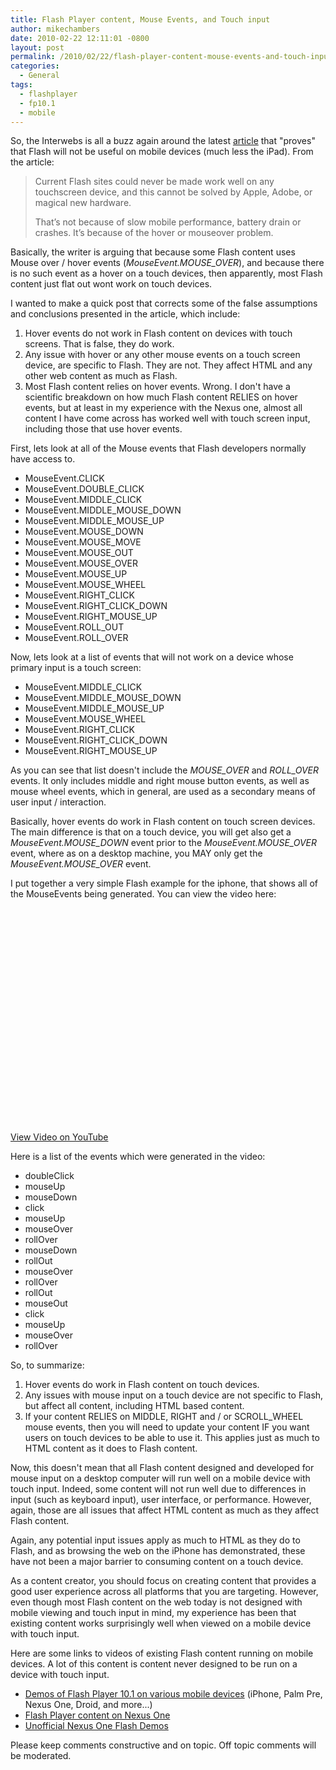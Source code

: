 ```yaml
---
title: Flash Player content, Mouse Events, and Touch input
author: mikechambers
date: 2010-02-22 12:11:01 -0800
layout: post
permalink: /2010/02/22/flash-player-content-mouse-events-and-touch-input/
categories:
  - General
tags:
  - flashplayer
  - fp10.1
  - mobile
---
```


So, the Interwebs is all a buzz again around the latest [article][1] that "proves" that Flash will not be useful on mobile devices (much less the iPad). From the article:

> Current Flash sites could never be made work well on any touchscreen device, and this cannot be solved by Apple, Adobe, or magical new hardware.
> 
> That’s not because of slow mobile performance, battery drain or crashes. It’s because of the hover or mouseover problem.

Basically, the writer is arguing that because some Flash content uses Mouse over / hover events (*MouseEvent.MOUSE_OVER*), and because there is no such event as a hover on a touch devices, then apparently, most Flash content just flat out wont work on touch devices.

I wanted to make a quick post that corrects some of the false assumptions and conclusions presented in the article, which include:  
<!--more-->

1. Hover events do not work in Flash content on devices with touch screens. That is false, they do work.  
2. Any issue with hover or any other mouse events on a touch screen device, are specific to Flash. They are not. They affect HTML and any other web content as much as Flash.  
3. Most Flash content relies on hover events. Wrong. I don't have a scientific breakdown on how much Flash content RELIES on hover events, but at least in my experience with the Nexus one, almost all content I have come across has worked well with touch screen input, including those that use hover events. 

First, lets look at all of the Mouse events that Flash developers normally have access to.

*   MouseEvent.CLICK
*   MouseEvent.DOUBLE_CLICK
*   MouseEvent.MIDDLE_CLICK
*   MouseEvent.MIDDLE_MOUSE_DOWN
*   MouseEvent.MIDDLE_MOUSE_UP
*   MouseEvent.MOUSE_DOWN
*   MouseEvent.MOUSE_MOVE
*   MouseEvent.MOUSE_OUT
*   MouseEvent.MOUSE_OVER
*   MouseEvent.MOUSE_UP
*   MouseEvent.MOUSE_WHEEL
*   MouseEvent.RIGHT_CLICK
*   MouseEvent.RIGHT_CLICK_DOWN
*   MouseEvent.RIGHT_MOUSE_UP
*   MouseEvent.ROLL_OUT
*   MouseEvent.ROLL_OVER

Now, lets look at a list of events that will not work on a device whose primary input is a touch screen:

*   MouseEvent.MIDDLE_CLICK
*   MouseEvent.MIDDLE_MOUSE_DOWN
*   MouseEvent.MIDDLE_MOUSE_UP
*   MouseEvent.MOUSE_WHEEL
*   MouseEvent.RIGHT_CLICK
*   MouseEvent.RIGHT_CLICK_DOWN
*   MouseEvent.RIGHT_MOUSE_UP

As you can see that list doesn't include the *MOUSE_OVER* and *ROLL_OVER* events. It only includes middle and right mouse button events, as well as mouse wheel events, which in general, are used as a secondary means of user input / interaction.

Basically, hover events do work in Flash content on touch screen devices. The main difference is that on a touch device, you will get also get a *MouseEvent.MOUSE_DOWN* event prior to the *MouseEvent.MOUSE_OVER* event, where as on a desktop machine, you MAY only get the *MouseEvent.MOUSE_OVER* event.

I put together a very simple Flash example for the iphone, that shows all of the MouseEvents being generated. You can view the video here:

<object width="425" height="344"><param name="movie" value="http://www.youtube.com/v/tj1hiLnIp_g&hl=en_US&fs=1&"></param><param name="allowFullScreen" value="true"></param><param name="allowscriptaccess" value="always"></param><embed src="http://www.youtube.com/v/tj1hiLnIp_g&hl=en_US&fs=1&" type="application/x-shockwave-flash" allowscriptaccess="always" allowfullscreen="true" width="425" height="344"></embed></object>
  
[View Video on YouTube][2]

Here is a list of the events which were generated in the video:

*   doubleClick
*   mouseUp
*   mouseDown
*   click
*   mouseUp
*   mouseOver
*   rollOver
*   mouseDown
*   rollOut
*   mouseOver
*   rollOver
*   rollOut
*   mouseOut
*   click
*   mouseUp
*   mouseOver
*   rollOver

So, to summarize:

1.  Hover events do work in Flash content on touch devices.
2.  Any issues with mouse input on a touch device are not specific to Flash, but affect all content, including HTML based content.
3.  If your content RELIES on MIDDLE, RIGHT and / or SCROLL_WHEEL mouse events, then you will need to update your content IF you want users on touch devices to be able to use it. This applies just as much to HTML content as it does to Flash content.

Now, this doesn't mean that all Flash content designed and developed for mouse input on a desktop computer will run well on a mobile device with touch input. Indeed, some content will not run well due to differences in input (such as keyboard input), user interface, or performance. However, again, those are all issues that affect HTML content as much as they affect Flash content.

Again, any potential input issues apply as much to HTML as they do to Flash, and as browsing the web on the iPhone has demonstrated, these have not been a major barrier to consuming content on a touch device.

As a content creator, you should focus on creating content that provides a good user experience across all platforms that you are targeting. However, even though most Flash content on the web today is not designed with mobile viewing and touch input in mind, my experience has been that existing content works surprisingly well when viewed on a mobile device with touch input.

Here are some links to videos of existing Flash content running on mobile devices. A lot of this content is content never designed to be run on a device with touch input.

*   [Demos of Flash Player 10.1 on various mobile devices][3] (iPhone, Palm Pre, Nexus One, Droid, and more...)
*   [Flash Player content on Nexus One][4]
*   [Unofficial Nexus One Flash Demos][5]

Please keep comments constructive and on topic. Off topic comments will be moderated.

 [1]: http://www.roughlydrafted.com/2010/02/20/an-adobe-flash-developer-on-why-the-ipad-cant-use-flash/
 [2]: http://www.youtube.com/watch?v=tj1hiLnIp_g
 [3]: http://www.adobe.com/devnet/devices/demos/
 [4]: http://vimeo.com/9596010
 [5]: http://theflashblog.com/?p=1781